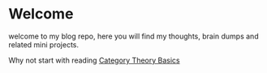 # Welcome
welcome to my blog repo, here you will find my thoughts, brain dumps and related mini projects.

Why not start with reading [Category Theory Basics](wiki/category-theory-basics.md)